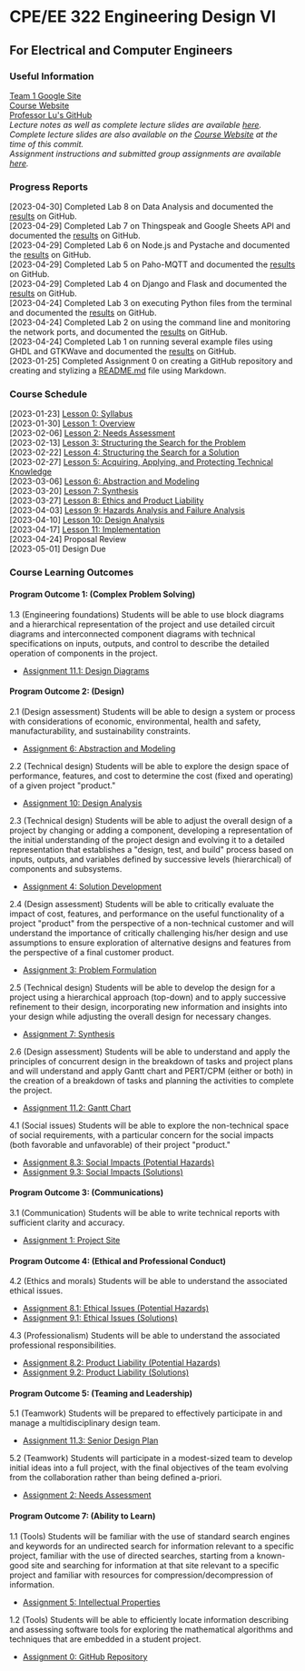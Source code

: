 # CPE/EE 322 Engineering Design VI
## For Electrical and Computer Engineers

### Useful Information
[Team 1 Google Site](https://sites.google.com/stevens.edu/cpe-ee-322-group1/home)  
[Course Website](https://sites.google.com/view/ece322)  
[Professor Lu's GitHub](https://github.com/kevinwlu)  
*Lecture notes as well as complete lecture slides are available [here](Lectures).*  
*Complete lecture slides are also available on the [Course Website](https://sites.google.com/view/ece322) at the time of this commit.*  
*Assignment instructions and submitted group assignments are available [here](Assignments).*  

### Progress Reports
[2023-04-30] Completed Lab 8 on Data Analysis and documented the [results](Labs/Lab08/Results.md) on GitHub.  
[2023-04-29] Completed Lab 7 on Thingspeak and Google Sheets API and documented the [results](Labs/Lab07/Results.md) on GitHub.  
[2023-04-29] Completed Lab 6 on Node.js and Pystache and documented the [results](Labs/Lab06/Results.md) on GitHub.  
[2023-04-29] Completed Lab 5 on Paho-MQTT and documented the [results](Labs/Lab05/Results.md) on GitHub.  
[2023-04-29] Completed Lab 4 on Django and Flask and documented the [results](Labs/Lab04/Results.md) on GitHub.  
[2023-04-24] Completed Lab 3 on executing Python files from the terminal and documented the [results](Labs/Lab03/Results.md) on GitHub.  
[2023-04-24] Completed Lab 2 on using the command line and monitoring the network ports, and documented the [results](Labs/Lab02/Results.md) on GitHub.  
[2023-04-24] Completed Lab 1 on running several example files using GHDL and GTKWave and documented the [results](Labs/Lab01/Results.md) on GitHub.  
[2023-01-25] Completed Assignment 0 on creating a GitHub repository and creating and stylizing a [README.md](README.md) file using Markdown.  

### Course Schedule
[2023-01-23] [Lesson 0: Syllabus](Lectures/Lesson00)  
[2023-01-30] [Lesson 1: Overview](Lectures/Lesson01)  
[2023-02-06] [Lesson 2: Needs Assessment](Lectures/Lesson02)  
[2023-02-13] [Lesson 3: Structuring the Search for the Problem](Lectures/Lesson03)  
[2023-02-22] [Lesson 4: Structuring the Search for a Solution](Lectures/Lesson04)  
[2023-02-27] [Lesson 5: Acquiring, Applying, and Protecting Technical Knowledge](Lectures/Lesson05)  
[2023-03-06] [Lesson 6: Abstraction and Modeling](Lectures/Lesson06)  
[2023-03-20] [Lesson 7: Synthesis](Lectures/Lesson07)  
[2023-03-27] [Lesson 8: Ethics and Product Liability](Lectures/Lesson08)  
[2023-04-03] [Lesson 9: Hazards Analysis and Failure Analysis](Lectures/Lesson09)  
[2023-04-10] [Lesson 10: Design Analysis](Lectures/Lesson10)  
[2023-04-17] [Lesson 11: Implementation](Lectures/Lesson11)  
[2023-04-24] Proposal Review  
[2023-05-01] Design Due  

### Course Learning Outcomes
#### Program Outcome 1: (Complex Problem Solving)  
1.3 (Engineering foundations) Students will be able to use block diagrams and a hierarchical representation of the project and use detailed circuit diagrams and interconnected component diagrams with technical specifications on inputs, outputs, and control to describe the detailed operation of components in the project.  
- [Assignment 11.1: Design Diagrams](Assignments/Assignment11/Part01)  

#### Program Outcome 2: (Design)  
2.1 (Design assessment) Students will be able to design a system or process with considerations of economic, environmental, health and safety, manufacturability, and sustainability constraints.  
- [Assignment 6: Abstraction and Modeling](Assignments/Assignment06)  

2.2 (Technical design) Students will be able to explore the design space of performance, features, and cost to determine the cost (fixed and operating) of a given project "product."  
- [Assignment 10: Design Analysis](Assignments/Assignment10)

2.3 (Technical design) Students will be able to adjust the overall design of a project by changing or adding a component, developing a representation of the initial understanding of the project design and evolving it to a detailed representation that establishes a "design, test, and build" process based on inputs, outputs, and variables defined by successive levels (hierarchical) of components and subsystems.  
- [Assignment 4: Solution Development](Assignments/Assignment04)  

2.4 (Design assessment) Students will be able to critically evaluate the impact of cost, features, and performance on the useful functionality of a project "product" from the perspective of a non-technical customer and will understand the importance of critically challenging his/her design and use assumptions to ensure exploration of alternative designs and features from the perspective of a final customer product.  
- [Assignment 3: Problem Formulation](Assignments/Assignment03)  

2.5 (Technical design) Students will be able to develop the design for a project using a hierarchical approach (top-down) and to apply successive refinement to their design, incorporating new information and insights into your design while adjusting the overall design for necessary changes.  
- [Assignment 7: Synthesis](Assignments/Assignment07)  

2.6 (Design assessment) Students will be able to understand and apply the principles of concurrent design in the breakdown of tasks and project plans and will understand and apply Gantt chart and PERT/CPM (either or both) in the creation of a breakdown of tasks and planning the activities to complete the project.  
- [Assignment 11.2: Gantt Chart](Assignments/Assignment11/Part02)  

4.1 (Social issues) Students will be able to explore the non-technical space of social requirements, with a particular concern for the social impacts (both favorable and unfavorable) of their project "product."  
- [Assignment 8.3: Social Impacts (Potential Hazards)](Assignments/Assignment0809/Part03)  
- [Assignment 9.3: Social Impacts (Solutions)](Assignments/Assignment0809/Part03)

#### Program Outcome 3: (Communications)
3.1 (Communication) Students will be able to write technical reports with sufficient clarity and accuracy.  
- [Assignment 1: Project Site](Assignments/Assignment01)  

#### Program Outcome 4: (Ethical and Professional Conduct)
4.2 (Ethics and morals) Students will be able to understand the associated ethical issues.  
- [Assignment 8.1: Ethical Issues (Potential Hazards)](Assignments/Assignment0809/Part01)  
- [Assignment 9.1: Ethical Issues (Solutions)](Assignments/Assignment0809/Part01)  

4.3 (Professionalism) Students will be able to understand the associated professional responsibilities.  
- [Assignment 8.2: Product Liability (Potential Hazards)](Assignments/Assignment0809/Part02)
- [Assignment 9.2: Product Liability (Solutions)](Assignments/Assignment0809/Part02)  

#### Program Outcome 5: (Teaming and Leadership)
5.1 (Teamwork) Students will be prepared to effectively participate in and manage a multidisciplinary design team.  
- [Assignment 11.3: Senior Design Plan](Assignments/Assignment11/Part03)  

5.2 (Teamwork) Students will participate in a modest-sized team to develop initial ideas into a full project, with the final objectives of the team evolving from the collaboration rather than being defined a-priori.  
- [Assignment 2: Needs Assessment](Assignments/Assignment02)  

#### Program Outcome 7: (Ability to Learn)
1.1 (Tools) Students will be familiar with the use of standard search engines and keywords for an undirected search for information relevant to a specific project, familiar with the use of directed searches, starting from a known-good site and searching for information at that site relevant to a specific project and familiar with resources for compression/decompression of information.  
- [Assignment 5: Intellectual Properties](Assignments/Assignment05)  

1.2 (Tools) Students will be able to efficiently locate information describing and assessing software tools for exploring the mathematical algorithms and techniques that are embedded in a student project.  
- [Assignment 0: GitHub Repository](Assignments/Assignment00)  
